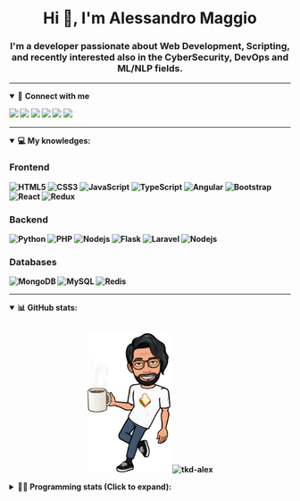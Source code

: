 <h1 align="center">Hi 👋, I'm Alessandro Maggio</h1>
<h3 align="center">I'm a developer passionate about Web Development, Scripting, and recently interested also in the CyberSecurity, DevOps and ML/NLP fields.</h3>

____

<details open>
<summary>🤝 <b>Connect with me<b></summary>

<p align = "center">

[<img src="https://img.shields.io/badge/twitter-1DA1F2.svg?&style=for-the-badge&logo=twitter&logoColor=white" />](https://twitter.com/TkdAxel)
[<img src ="https://img.shields.io/badge/portfolio-web-%23.svg?&style=for-the-badge&logo=&logoColor=white%22">](https://alessandromaggio.it/)
[<img src ="https://img.shields.io/badge/Telegram-1ca0f1.svg?&style=for-the-badge&logo=Telegram&logoColor=white%22&link=https://t.me/TkdAlex">](https://t.me/TkdAlex/)
[<img src="https://img.shields.io/badge/gmail-c14438.svg?&style=for-the-badge&logo=Gmail&logoColor=white&link=mailto:alex.tkd.alex@gmail.com"/>](mailto:alex.tkd.alex@gmail.com)
[<img src="https://img.shields.io/badge/linkedin-0077B5.svg?&style=for-the-badge&logo=linkedin&logoColor=white" />](https://www.linkedin.com/in/aalessandromaggio/)
[<img src = "https://img.shields.io/badge/instagram-E4405F.svg?&style=for-the-badge&logo=instagram&logoColor=white">](https://www.instagram.com/tkd_alex/)
<!--- [![Visits Badge](https://badges.pufler.dev/visits/tkd-alex/tkd-alex?style=for-the-badge&color=blue)](https://github.com/tkd-alex/tkd-alex) -->

</p>

</details>

---

<details open>
<summary>💻 <b>My knowledges</b>: </summary>

### Frontend
![HTML5](https://img.shields.io/badge/-HTML5-E34F26.svg?style=for-the-badge&logo=html5&logoColor=ffffff)
![CSS3](https://img.shields.io/badge/-CSS3-1572B6.svg?style=for-the-badge&logo=css3)
![JavaScript](https://img.shields.io/badge/-JavaScript-282C34?style=for-the-badge&logo=javascript)
![TypeScript](https://img.shields.io/badge/-TypeScript-007ACC?style=for-the-badge&logo=typescript)
![Angular](https://img.shields.io/badge/-Angular-DD0031?style=for-the-badge&logo=angular)
![Bootstrap](https://img.shields.io/badge/-Bootstrap-563D7C.svg?style=for-the-badge&logo=bootstrap)
![React](https://img.shields.io/badge/-React-282C34.svg?style=for-the-badge&logo=react&logoColor=ffffff)
![Redux](https://img.shields.io/badge/-Redux-764ABC.svg?style=for-the-badge&logo=redux)

### Backend
![Python](https://img.shields.io/badge/-Python-3776AB.svg?style=for-the-badge&logo=Python&logoColor=ffffff)
![PHP](https://img.shields.io/badge/-PHP-777BB4.svg?style=for-the-badge&logo=PHP&logoColor=ffffff)
![Nodejs](https://img.shields.io/badge/-Bash-4EAA25.svg?style=for-the-badge&logo=gnu-bash&logoColor=ffffff)
![Flask](https://img.shields.io/badge/-Flask-282C34.svg?style=for-the-badge&logo=flask)
![Laravel](https://img.shields.io/badge/-Laravel-FF2D20.svg?style=for-the-badge&logo=laravel&logoColor=ffffff)
![Nodejs](https://img.shields.io/badge/-Nodejs-339933.svg?style=for-the-badge&logo=Node.js&logoColor=ffffff)

### Databases
![MongoDB](https://img.shields.io/badge/-MongoDB-47A248?style=for-the-badge&logo=mongodb&logoColor=ffffff)
![MySQL](https://img.shields.io/badge/-MySQL-4479A1?style=for-the-badge&logo=mysql&logoColor=ffffff)
![Redis](https://img.shields.io/badge/-Redis-DC382D?style=for-the-badge&logo=Redis&logoColor=ffffff)

</details>

---

<details open>
 <summary>📊 <b>GitHub stats</b>: </summary>

<br>

<p align = "center">
    <img src="https://raw.githubusercontent.com/Tkd-Alex/tkd-alex/master/images/321517cd-ff68-41a7-b0d1-e765680568a7-8b6448d9-c944-4146-b633-adbdd25cb471-v1.png" height="250" />
    <img src="https://github-readme-stats.vercel.app/api?username=tkd-alex&show_icons=true&count_private=true&hide_border=true&line_height=25" alt="tkd-alex">
</p>

</design>

<details>
 <summary>👨‍💻 <b>Programming stats (Click to expand)</b>: </summary>
 
<!--START_SECTION:waka-->
**I'm an Early 🐤** 

```text
🌞 Morning    228 commits    █████░░░░░░░░░░░░░░░░░░░░   19.66% 
🌆 Daytime    464 commits    ██████████░░░░░░░░░░░░░░░   40.0% 
🌃 Evening    428 commits    █████████░░░░░░░░░░░░░░░░   36.9% 
🌙 Night      40 commits     ░░░░░░░░░░░░░░░░░░░░░░░░░   3.45%

```
📅 **I'm Most Productive on Wednesday** 

```text
Monday       164 commits    ███░░░░░░░░░░░░░░░░░░░░░░   14.14% 
Tuesday      204 commits    ████░░░░░░░░░░░░░░░░░░░░░   17.59% 
Wednesday    242 commits    █████░░░░░░░░░░░░░░░░░░░░   20.86% 
Thursday     157 commits    ███░░░░░░░░░░░░░░░░░░░░░░   13.53% 
Friday       182 commits    ████░░░░░░░░░░░░░░░░░░░░░   15.69% 
Saturday     94 commits     ██░░░░░░░░░░░░░░░░░░░░░░░   8.1% 
Sunday       117 commits    ██░░░░░░░░░░░░░░░░░░░░░░░   10.09%

```


📊 **This Week I Spent My Time On** 

```text
⌚︎ Time Zone: Europe/Rome

💬 Programming Languages: 
Python                   18 hrs 4 mins       █████████████░░░░░░░░░░░░   54.0% 
Kotlin                   11 hrs 10 mins      ████████░░░░░░░░░░░░░░░░░   33.36% 
Text                     1 hr 13 mins        █░░░░░░░░░░░░░░░░░░░░░░░░   3.65% 
Groovy                   47 mins             ░░░░░░░░░░░░░░░░░░░░░░░░░   2.38% 
JavaScript               44 mins             ░░░░░░░░░░░░░░░░░░░░░░░░░   2.24%

🔥 Editors: 
VS Code                  19 hrs 20 mins      ██████████████░░░░░░░░░░░   57.74% 
Android Studio           12 hrs 42 mins      █████████░░░░░░░░░░░░░░░░   37.95% 
Sublime Text             1 hr 26 mins        █░░░░░░░░░░░░░░░░░░░░░░░░   4.32%

🐱‍💻 Projects: 
secret-project-ytm       15 hrs 37 mins      ███████████░░░░░░░░░░░░░░   46.65% 
YouTellMe                12 hrs 33 mins      █████████░░░░░░░░░░░░░░░░   37.53% 
WeWard-Miner             4 hrs 7 mins        ███░░░░░░░░░░░░░░░░░░░░░░   12.3% 
PandaScripts-Chrome-Exten44 mins             ░░░░░░░░░░░░░░░░░░░░░░░░░   2.24% 
Twitch-Channel-Points-Min21 mins             ░░░░░░░░░░░░░░░░░░░░░░░░░   1.07%

💻 Operating System: 
Linux                    33 hrs 29 mins      █████████████████████████   100.0%

```

**I Mostly Code in Python** 

```text
Python                   31 repos            ██████████░░░░░░░░░░░░░░░   41.33% 
JavaScript               12 repos            ████░░░░░░░░░░░░░░░░░░░░░   16.0% 
PHP                      5 repos             █░░░░░░░░░░░░░░░░░░░░░░░░   6.67% 
HTML                     5 repos             █░░░░░░░░░░░░░░░░░░░░░░░░   6.67% 
CSS                      5 repos             █░░░░░░░░░░░░░░░░░░░░░░░░   6.67%

```



 Last Updated on 03/03/2022 06:08:09 UTC
<!--END_SECTION:waka-->

</details>
